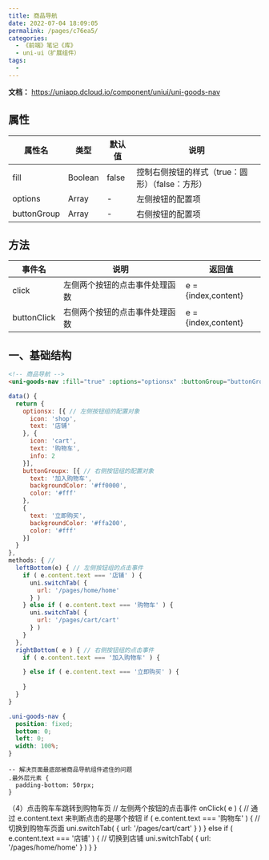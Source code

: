 ```yaml
---
title: 商品导航
date: 2022-07-04 18:09:05
permalink: /pages/c76ea5/
categories:
  - 《前端》笔记《库》
  - uni-ui（扩展组件）
tags:
  - 
---
```

**文档：** https://uniapp.dcloud.io/component/uniui/uni-goods-nav

## 属性
  | 属性名      | 类型    | 默认值 | 说明                                            |
  | ----------- | ------- | ------ | ----------------------------------------------- |
  | fill        | Boolean | false  | 控制右侧按钮的样式（true：圆形）（false：方形） |
  | options     | Array   | -      | 左侧按钮的配置项                                |
  | buttonGroup | Array   | -      | 右侧按钮的配置项                                |

## 方法
  | 事件名      | 说明                           | 返回值              |
  | ----------- | ------------------------------ | ------------------- |
  | click       | 左侧两个按钮的点击事件处理函数 | e = {index,content} |
  | buttonClick | 右侧两个按钮的点击事件处理函数 | e = {index,content} |


## 一、基础结构
  ```html
  <!-- 商品导航 -->
  <uni-goods-nav :fill="true" :options="optionsx" :buttonGroup="buttonGroupx" @click="leftBottom" @buttonClick="rightBottom" />
  ```

  ```js
  data() {
    return {
      optionsx: [{ // 左侧按钮组的配置对象
        icon: 'shop',
        text: '店铺'
      }, {
        icon: 'cart',
        text: '购物车',
        info: 2
      }],
      buttonGroupx: [{ // 右侧按钮组的配置对象
        text: '加入购物车',
        backgroundColor: '#ff0000',
        color: '#fff'
      },
      {
        text: '立即购买',
        backgroundColor: '#ffa200',
        color: '#fff'
      }]
    }
  },
  methods: { // 
    leftBottom(e) { // 左侧按钮组的点击事件
      if ( e.content.text === '店铺' ) {
        uni.switchTab( {
          url: '/pages/home/home'
        } )
      } else if ( e.content.text === '购物车' ) {
        uni.switchTab( {
          url: '/pages/cart/cart'
        } )
      }
    },
    rightBottom( e ) { // 右侧按钮组的点击事件
      if ( e.content.text === '加入购物车' ) {

      } else if ( e.content.text === '立即购买' ) {
        
      }
    }
  }
  ```

  ```scss
  .uni-goods-nav {
    position: fixed;
    bottom: 0;
    left: 0;
    width: 100%;
  }
  ```

    -- 解决页面最底部被商品导航组件遮住的问题
    .最外层元素 {
      padding-bottom: 50rpx;
    }

  （4）点击购车车跳转到购物车页
    // 左侧两个按钮的点击事件
    onClick( e ) {
      // 通过 e.content.text 来判断点击的是哪个按钮
      if ( e.content.text === '购物车' ) {
        // 切换到购物车页面
        uni.switchTab( {
          url: '/pages/cart/cart'
        } )
      } else if ( e.content.text === '店铺' ) {
        // 切换到店铺
        uni.switchTab( {
          url: '/pages/home/home'
        } )
      }
    }